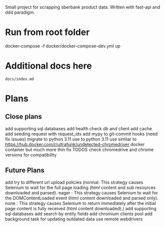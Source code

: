 Small project for scrapping sberbank product data. Written with fast-api and ddd paradigm.


# Run from root folder
docker-compose  -f docker/docker-compose-dev.yml up


# Additional docs here
`docs/index.md`

# Plans
## Close plans
add supporting sql databases
add health check db and client
add cache
add seeding request with request_ids
add mypy to git-commit hooks (need fix issues)
migrate to python 3.11
use to python 3.11
use similar to https://hub.docker.com/r/ultrafunk/undetected-chromedriver docker container but much more thin
fix TODOS
check chromedrive and chrome versions for compatibility

## Future Plans
add try to different url upload policies (normal: This strategy causes Selenium to wait for the full page loading (html content and sub resources downloaded and parsed).
eager : This strategy causes Selenium to wait for the DOMContentLoaded event (html content downloaded and parsed only).
none : This strategy causes Selenium to return immediately after the initial page content is fully received (html content downloaded).)
add supporting sql databases
add search by entity fields
add chromium clients pool
add background task for updating outdated data
use remote webdrivers
